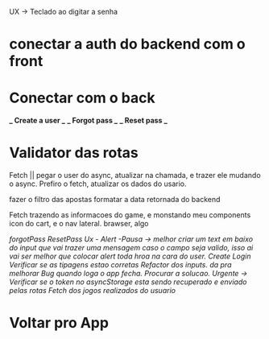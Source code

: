 UX -> Teclado ao digitar a senha

# conectar a auth do backend com o front

# Conectar com o back

**_ Create a user _**
**_ Forgot pass _**
**_ Reset pass _**

# Validator das rotas

Fetch || pegar o user do async, atualizar na chamada, e trazer ele mudando o async. Prefiro o fetch,
atualizar os dados do usario.

fazer o filtro das apostas
formatar a data retornada do backend

Fetch trazendo as informacoes do game, e monstando meu components
icon do cart, e o nav lateral. brawser, algo

_forgotPass_
_ResetPass_
_Ux - Alert_
_-Pausa -> melhor criar um text em baixo do input que vai trazer uma mensagem caso o campo seja valido, isso ai vai ser melhor que colocar alert toda hroa na cara do user._
_Create_
_Login_
_Verificar se as tipagens estao corretas_
_Refactor dos inputs. da pra melhorar_
_Bug quando loga o app fecha. Procurar a solucao._
_Urgente -> Verificar se o token no asyncStorage esta sendo recuperado e enviado pelas rotas_
_Fetch dos jogos realizados do usuario_

# Voltar pro App

